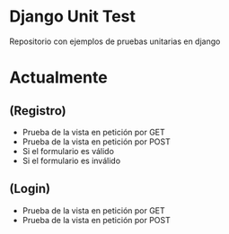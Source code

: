 # Django Unit Test

Repositorio con ejemplos de pruebas unitarias en django

# Actualmente

## (Registro)

* Prueba de la vista en petición por GET
* Prueba de la vista en petición por POST
* Si el formulario es válido
* Si el formulario es inválido

## (Login)

* Prueba de la vista en petición por GET
* Prueba de la vista en petición por POST